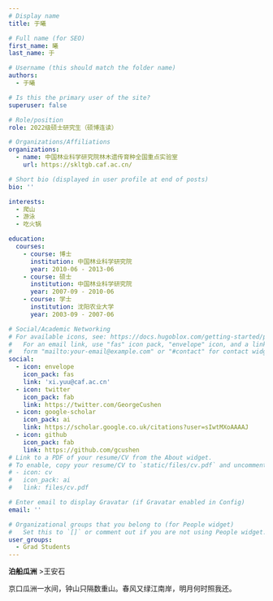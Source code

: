 ```yaml
---
# Display name
title: 于曦

# Full name (for SEO)
first_name: 曦
last_name: 于

# Username (this should match the folder name)
authors:
  - 于曦

# Is this the primary user of the site?
superuser: false

# Role/position
role: 2022级硕士研究生（硕博连读）

# Organizations/Affiliations
organizations:
  - name: 中国林业科学研究院林木遗传育种全国重点实验室
    url: https://skltgb.caf.ac.cn/

# Short bio (displayed in user profile at end of posts)
bio: ''

interests:
  - 爬山
  - 游泳
  - 吃火锅

education:
  courses:
    - course: 博士
      institution: 中国林业科学研究院
      year: 2010-06 - 2013-06
    - course: 硕士
      institution: 中国林业科学研究院
      year: 2007-09 - 2010-06
    - course: 学士
      institution: 沈阳农业大学
      year: 2003-09 - 2007-06

# Social/Academic Networking
# For available icons, see: https://docs.hugoblox.com/getting-started/page-builder/#icons
#   For an email link, use "fas" icon pack, "envelope" icon, and a link in the
#   form "mailto:your-email@example.com" or "#contact" for contact widget.
social:
  - icon: envelope
    icon_pack: fas
    link: 'xi.yuu@caf.ac.cn'
  - icon: twitter
    icon_pack: fab
    link: https://twitter.com/GeorgeCushen
  - icon: google-scholar
    icon_pack: ai
    link: https://scholar.google.co.uk/citations?user=sIwtMXoAAAAJ
  - icon: github
    icon_pack: fab
    link: https://github.com/gcushen
# Link to a PDF of your resume/CV from the About widget.
# To enable, copy your resume/CV to `static/files/cv.pdf` and uncomment the lines below.
# - icon: cv
#   icon_pack: ai
#   link: files/cv.pdf

# Enter email to display Gravatar (if Gravatar enabled in Config)
email: ''

# Organizational groups that you belong to (for People widget)
#   Set this to `[]` or comment out if you are not using People widget.
user_groups:
  - Grad Students 
---
```


 **泊船瓜洲** >王安石

京口瓜洲一水间，钟山只隔数重山。春风又绿江南岸，明月何时照我还。
